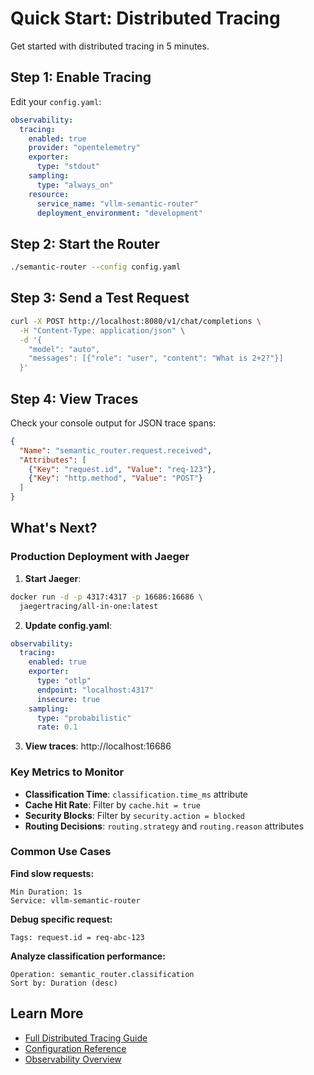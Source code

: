 # Quick Start: Distributed Tracing

Get started with distributed tracing in 5 minutes.

## Step 1: Enable Tracing

Edit your `config.yaml`:

```yaml
observability:
  tracing:
    enabled: true
    provider: "opentelemetry"
    exporter:
      type: "stdout"
    sampling:
      type: "always_on"
    resource:
      service_name: "vllm-semantic-router"
      deployment_environment: "development"
```

## Step 2: Start the Router

```bash
./semantic-router --config config.yaml
```

## Step 3: Send a Test Request

```bash
curl -X POST http://localhost:8080/v1/chat/completions \
  -H "Content-Type: application/json" \
  -d '{
    "model": "auto",
    "messages": [{"role": "user", "content": "What is 2+2?"}]
  }'
```

## Step 4: View Traces

Check your console output for JSON trace spans:

```json
{
  "Name": "semantic_router.request.received",
  "Attributes": [
    {"Key": "request.id", "Value": "req-123"},
    {"Key": "http.method", "Value": "POST"}
  ]
}
```

## What's Next?

### Production Deployment with Jaeger

1. **Start Jaeger**:
```bash
docker run -d -p 4317:4317 -p 16686:16686 \
  jaegertracing/all-in-one:latest
```

2. **Update config.yaml**:
```yaml
observability:
  tracing:
    enabled: true
    exporter:
      type: "otlp"
      endpoint: "localhost:4317"
      insecure: true
    sampling:
      type: "probabilistic"
      rate: 0.1
```

3. **View traces**: http://localhost:16686

### Key Metrics to Monitor

- **Classification Time**: `classification.time_ms` attribute
- **Cache Hit Rate**: Filter by `cache.hit = true`
- **Security Blocks**: Filter by `security.action = blocked`
- **Routing Decisions**: `routing.strategy` and `routing.reason` attributes

### Common Use Cases

**Find slow requests:**
```
Min Duration: 1s
Service: vllm-semantic-router
```

**Debug specific request:**
```
Tags: request.id = req-abc-123
```

**Analyze classification performance:**
```
Operation: semantic_router.classification
Sort by: Duration (desc)
```

## Learn More

- [Full Distributed Tracing Guide](./distributed-tracing.md)
- [Configuration Reference](../../installation/configuration.md)
- [Observability Overview](./observability.md)
